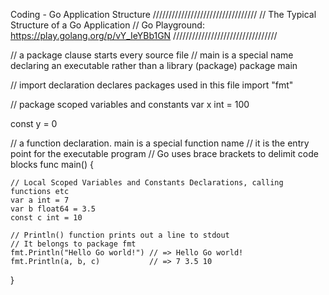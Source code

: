 Coding - Go Application Structure
/////////////////////////////////
// The Typical Structure of a Go Application
// Go Playground: https://play.golang.org/p/vY_IeYBb1GN
/////////////////////////////////
 
// a package clause starts every source file
// main is a special name declaring an executable rather than a library (package)
package main
 
// import declaration declares packages used in this file
import "fmt"
 
// package scoped variables and constants
var x int = 100
 
const y = 0
 
// a function declaration. main is a special function name
// it is the entry point for the executable program
// Go uses brace brackets to delimit code blocks
func main() {
 
    // Local Scoped Variables and Constants Declarations, calling functions etc
    var a int = 7
    var b float64 = 3.5
    const c int = 10
 
    // Println() function prints out a line to stdout
    // It belongs to package fmt
    fmt.Println("Hello Go world!") // => Hello Go world!
    fmt.Println(a, b, c)           // => 7 3.5 10
 
}
